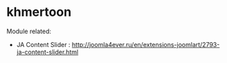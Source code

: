 # khmertoon

Module related:
- JA Content Slider : http://joomla4ever.ru/en/extensions-joomlart/2793-ja-content-slider.html
